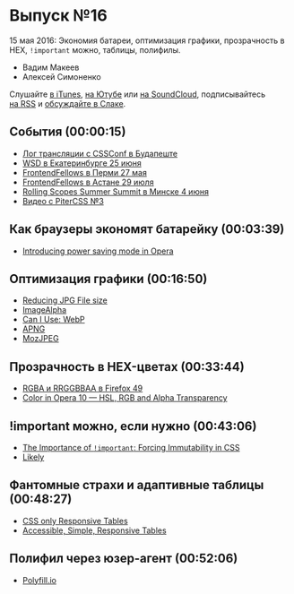# Выпуск №16

15 мая 2016: Экономия батареи, оптимизация графики, прозрачность в HEX, `!important` можно, таблицы, полифилы.

- Вадим Макеев
- Алексей Симоненко

Слушайте [в iTunes](https://itunes.apple.com/ru/podcast/veb-standarty/id1080500016), [на Ютубе](https://www.youtube.com/playlist?list=PLMBnwIwFEFHcwuevhsNXkFTcadeX5R1Go) или [на SoundCloud](https://soundcloud.com/web-standards), подписывайтесь [на RSS](https://web-standards.ru/podcast/feed/) и [обсуждайте в Слаке](http://slack.web-standards.ru/).

## События (00:00:15)

- [Лог трансляции с CSSConf в Будапеште](https://github.com/web-standards-ru/web-standards-up/blob/master/2016-05-11_cssconfbudapest.md)
- [WSD в Екатеринбурге 25 июня](https://wsd.events/2016/06/25/)
- [FrontendFellows в Перми 27 мая](https://frontendfellows.timepad.ru/event/299132/)
- [FrontendFellows в Астане 29 июля](https://frontendfellows.timepad.ru/event/328848/)
- [Rolling Scopes Summer Summit в Минске 4 июня](https://minsk.rollingscopes.com/)
- [Видео с PiterCSS №3](https://youtu.be/24EZOgySNRI?list=PLMBnwIwFEFHeDVHZJw7Y5WWVkAb1O_OwC)

## Как браузеры экономят батарейку (00:03:39)

- [Introducing power saving mode in Opera](https://www.opera.com/blogs/desktop/2016/05/introducing-power-saving-mode/)

## Оптимизация графики (00:16:50)

- [Reducing JPG File size](https://medium.com/p/e5b27df3257c)
- [ImageAlpha](https://pngmini.com/)
- [Can I Use: WebP](http://caniuse.com/webp)
- [APNG](https://wiki.mozilla.org/APNG_Specification)
- [MozJPEG](https://github.com/mozilla/mozjpeg)

## Прозрачность в HEX-цветах (00:33:44)

- [RGBA и RRGGBBAA в Firefox 49](http://codepen.io/malyw/pen/wGNOrd?editors=1100)
- [Color in Opera 10 — HSL, RGB and Alpha Transparency](https://dev.opera.com/articles/hsl-rgb-and-alpha-transparency/)

## !important можно, если нужно (00:43:06)

- [The Importance of `!important`: Forcing Immutability in CSS](http://csswizardry.com/2016/05/the-importance-of-important/)
- [Likely](https://github.com/ilyabirman/Likely)

## Фантомные страхи и адаптивные таблицы (00:48:27)

- [CSS only Responsive Tables](http://dbushell.com/2016/03/04/css-only-responsive-tables/)
- [Accessible, Simple, Responsive Tables](https://css-tricks.com/accessible-simple-responsive-tables/)

## Полифил через юзер-агент (00:52:06)

- [Polyfill.io](https://cdn.polyfill.io/)
